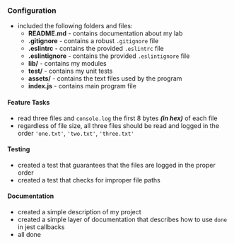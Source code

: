 ### Configuration  

* included the following folders and files:  
  * **README.md** - contains documentation about my lab  
  * **.gitignore** - contains a robust `.gitignore` file  
  * **.eslintrc** - contains the provided `.eslintrc` file  
  * **.eslintignore** - contains the provided `.eslintignore` file  
  * **lib/** - contains my modules  
  * **__test__/** - contains my unit tests  
  * **assets/** - contains the text files used by the program  
  * **index.js** - contains main program file  

#### Feature Tasks  
  * read three files and `console.log` the first 8 bytes ***(in hex)*** of each file  
  * regardless of file size, all three files should be read and logged in the order `'one.txt'`, `'two.txt'`, `'three.txt'`  

#### Testing  
  * created a test that guarantees that the files are logged in the proper order  
  * created a test that checks for improper file paths  

####  Documentation  
  * created a simple description of my project  
  * created a simple layer of documentation that describes how to use `done` in jest callbacks  
  * all done  
